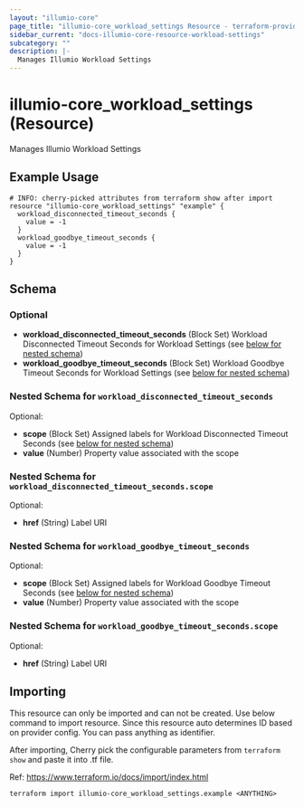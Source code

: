 ```yaml
---
layout: "illumio-core"
page_title: "illumio-core_workload_settings Resource - terraform-provider-illumio-core"
sidebar_current: "docs-illumio-core-resource-workload-settings"
subcategory: ""
description: |-
  Manages Illumio Workload Settings
---
```


# illumio-core_workload_settings (Resource)

Manages Illumio Workload Settings

Example Usage
------------

```hcl
# INFO: cherry-picked attributes from terraform show after import
resource "illumio-core_workload_settings" "example" {
  workload_disconnected_timeout_seconds {
    value = -1
  }
  workload_goodbye_timeout_seconds {
    value = -1
  }
}
```

## Schema

### Optional

- **workload_disconnected_timeout_seconds** (Block Set) Workload Disconnected Timeout Seconds for Workload Settings (see [below for nested schema](#nestedblock--workload_disconnected_timeout_seconds))
- **workload_goodbye_timeout_seconds** (Block Set) Workload Goodbye Timeout Seconds for Workload Settings (see [below for nested schema](#nestedblock--workload_goodbye_timeout_seconds))

<a id="nestedatt--workload_disconnected_timeout_seconds"></a>
### Nested Schema for `workload_disconnected_timeout_seconds`

Optional:

- **scope** (Block Set) Assigned labels for Workload Disconnected Timeout Seconds (see [below for nested schema](#nestedblock--workload_disconnected_timeout_seconds--scope))
- **value** (Number) Property value associated with the scope

<a id="nestedobjatt--workload_disconnected_timeout_seconds--scope"></a>
### Nested Schema for `workload_disconnected_timeout_seconds.scope`

Optional:

- **href** (String) Label URI

<a id="nestedatt--workload_goodbye_timeout_seconds"></a>

### Nested Schema for `workload_goodbye_timeout_seconds`

Optional:

- **scope** (Block Set) Assigned labels for Workload Goodbye Timeout Seconds (see [below for nested schema](#nestedblock--workload_goodbye_timeout_seconds--scope))
- **value** (Number) Property value associated with the scope

<a id="nestedobjatt--workload_goodbye_timeout_seconds--scope"></a>
### Nested Schema for `workload_goodbye_timeout_seconds.scope`

Optional:

- **href** (String) Label URI


## Importing ##

This resource can only be imported and can not be created. Use below command to import resource. Since this resource auto determines ID based on provider config. You can pass anything as identifier. 

After importing, Cherry pick the configurable parameters from `terraform show` and paste it into .tf file.

Ref: https://www.terraform.io/docs/import/index.html


```
terraform import illumio-core_workload_settings.example <ANYTHING>
```